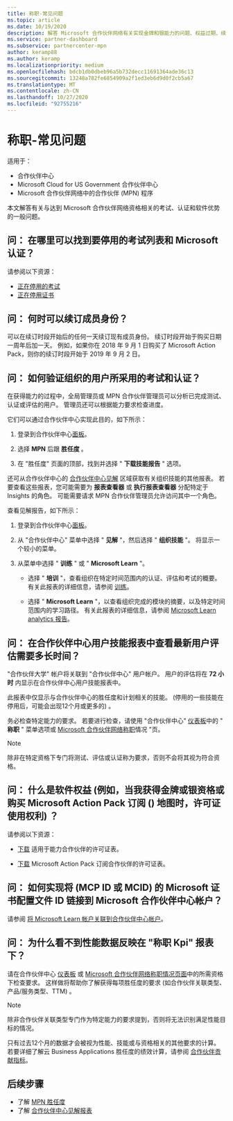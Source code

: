 ```yaml
---
title: 称职-常见问题
ms.topic: article
ms.date: 10/19/2020
description: 解答 Microsoft 合作伙伴网络有关实现金牌和银能力的问题、权益过期、续订和激活 Azure、cloud、Visual Studio 和技术和支持权益的许可证
ms.service: partner-dashboard
ms.subservice: partnercenter-mpn
author: keramp88
ms.author: keramp
ms.localizationpriority: medium
ms.openlocfilehash: bdcb1db0dbeb96a5b732decc11691364ade36c13
ms.sourcegitcommit: 13248a782fe6854909a2f1ed3eb6d9d0f2cb5a67
ms.translationtype: MT
ms.contentlocale: zh-CN
ms.lasthandoff: 10/27/2020
ms.locfileid: "92755216"
---
```

# <a name="competencies---frequently-asked-questions"></a>称职-常见问题

适用于：

- 合作伙伴中心
- Microsoft Cloud for US Government 合作伙伴中心
- Microsoft 合作伙伴网络中的合作伙伴 (MPN) 程序

本文解答有关与达到 Microsoft 合作伙伴网络资格相关的考试、认证和软件优势的一般问题。

## <a name="q-where-can-i-find-the-list-of-exams-and-microsoft-certifications-being-retired"></a>问： 在哪里可以找到要停用的考试列表和 Microsoft 认证？

请参阅以下资源：

- [正在停用的考试](/learn/certifications/retired-certification-exams)
- [正在停用证书](/learn/certifications/retired-certifications)

## <a name="q-when-can-i-renew-my-membership"></a>问： 何时可以续订成员身份？

可以在续订时段开始后的任何一天续订现有成员身份。 续订时段开始于购买日期一周年后加一天。 例如，如果你在 2018 年 9 月 1 日购买了 Microsoft Action Pack，则你的续订时段开始于 2019 年 9 月 2 日。

## <a name="q-how-can-i-verify-the-exams-and-certifications-taken-by-my-organizations-users"></a>问： 如何验证组织的用户所采用的考试和认证？

在获得能力的过程中，全局管理员或 MPN 合作伙伴管理员可以分析已完成测试、认证或评估的用户。 管理员还可以根据能力要求检查进度。

它们可以通过合作伙伴中心实现此目的，如下所示：

1. 登录到合作伙伴中心[面板](https://partner.microsoft.com/dashboard)。

1. 选择 **MPN** 后跟 **胜任度** 。

1. 在 "胜任度" 页面的顶部，找到并选择 " **下载技能报告** " 选项。

还可从合作伙伴中心的 [合作伙伴中心见解](partner-center-insights.md) 区域获取有关组织技能的其他报表。 若要查看这些报表，您可能需要为 **报表查看器** 或 **执行报表查看器** 分配特定于 Insights 的角色。 可能需要请求 MPN 合作伙伴管理员允许访问其中一个角色。

查看见解报告，如下所示：

1. 登录到合作伙伴中心[面板](https://partner.microsoft.com/dashboard)。

1. 从 "合作伙伴中心" 菜单中选择 " **见解** "，然后选择 " **组织技能** "。 将显示一个较小的菜单。

1. 从菜单中选择 " **训练** " 或 " **Microsoft Learn** "。

   - 选择 " **培训** "，查看组织在特定时间范围内的认证、评估和考试的概要。 有关此报表的详细信息，请参阅 [训练](pci-training-dashboard.md)。

   - 选择 " **Microsoft Learn** "，以查看组织完成的模块的摘要，以及特定时间范围内的学习路径。 有关此报表的详细信息，请参阅 [Microsoft Learn analytics 报告](ms-learn-analytics.md)。

## <a name="q-how-long-does-it-take-to-see-the-latest-user-assessments-in-the-partner-center-user-skills-report"></a>问： 在合作伙伴中心用户技能报表中查看最新用户评估需要多长时间？

"合作伙伴大学" 帐户将关联到 "合作伙伴中心" 用户帐户。 用户的评估将在 **72 小时** 内显示在合作伙伴中心用户技能报表中。

此报表中仅显示与合作伙伴中心的胜任度和计划相关的技能。  (停用的一些技能在停用后，可能会出现12个月或更多的) 。

务必检查特定能力的要求。 若要进行检查，请使用 "合作伙伴中心" [仪表板](https://partner.microsoft.com/dashboard)中的 " **称职** " 菜单选项或 [Microsoft 合作伙伴网络称职](https://partner.microsoft.com/membership/competencies)情况 "页。

> [!NOTE]
> 除非在特定资格下专门将测试、评估或认证称为要求，否则不会将其视为符合资格。

## <a name="q-what-are-the-software-benefits-such-as-license-use-rights-that-i-am-entitled-to-when-i-achieve-a-gold-or-silver-competency-or-buy-a-microsoft-action-pack-subscription-maps"></a>问： 什么是软件权益 (例如，当我获得金牌或银资格或购买 Microsoft Action Pack 订阅 () 地图时，许可证使用权利) ？

请参阅以下资源：

- [下载](https://assetsprod.microsoft.com/mpn-maps-software-iur-competency-license-table.docx) 适用于能力合作伙伴的许可证表。

- [下载](https://assetsprod.microsoft.com/MPN-MAPS-Software-IUR-License-Table.xlsx) Microsoft Action Pack 订阅合作伙伴的许可证表。

## <a name="q-how-do-i-link-a-microsoft-certification-profile-id-mcp-id-or-mcid-to-my-microsoft-partner-center-account"></a>问： 如何实现将 (MCP ID 或 MCID) 的 Microsoft 证书配置文件 ID 链接到 Microsoft 合作伙伴中心帐户？

请参阅 [将 Microsoft Learn 帐户关联到合作伙伴中心帐户](ms-learn-associate.md)。

## <a name="q-why-cant-i-see-the-performance-data-reflected-under-the-competencies-kpis-report"></a>问： 为什么看不到性能数据反映在 "称职 Kpi" 报表下？

请在合作伙伴中心 [仪表板](https://partner.microsoft.com/dashboard) 或 [Microsoft 合作伙伴网络称职情况页面](https://partner.microsoft.com/membership/competencies)中的所需资格下检查要求。 这样做将帮助你了解获得每项胜任度的要求 (如合作伙伴关联类型、产品/服务类型、TTM) 。

> [!NOTE]
> 除非合作伙伴关联类型专门作为特定能力的要求提到，否则将无法识别满足性能目标的情况。
>
> 只有过去12个月的数据才会被视为性能、技能或与资格相关的其他要求的计算。 若要详细了解云 Business Applications 胜任度的绩效计算，请参阅 [合作伙伴贡献指标](partner-contribution-indicators.md)。

## <a name="next-steps"></a>后续步骤

- 了解 [MPN 胜任度](learn-about-competencies.md)
- 了解 [合作伙伴中心见解报表](partner-center-insights.md)
